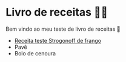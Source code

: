 # Livro de receitas :man_cook:

Bem vindo ao meu teste de livro de receitas :wave:

- [Receita teste Strogonoff de frango](https://github.com/Edm4rts/livro-receitas/blob/master/receitas/Strogonoff.md)
- Pavê
- Bolo de cenoura
